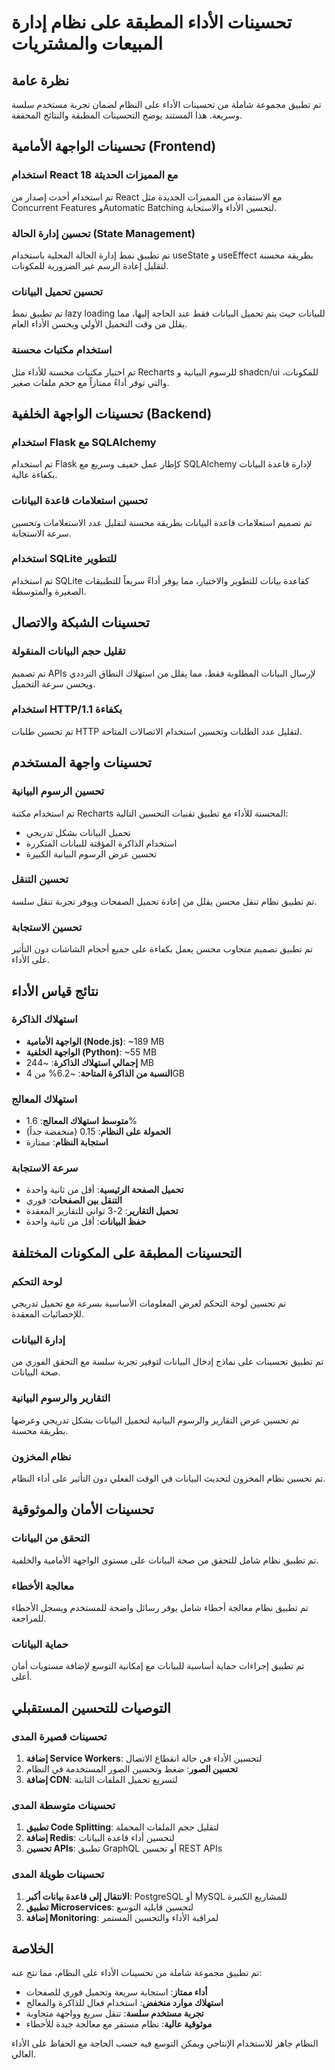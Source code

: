 # تحسينات الأداء المطبقة على نظام إدارة المبيعات والمشتريات

## نظرة عامة

تم تطبيق مجموعة شاملة من تحسينات الأداء على النظام لضمان تجربة مستخدم سلسة وسريعة. هذا المستند يوضح التحسينات المطبقة والنتائج المحققة.

## تحسينات الواجهة الأمامية (Frontend)

### استخدام React 18 مع المميزات الحديثة
تم استخدام أحدث إصدار من React مع الاستفادة من المميزات الجديدة مثل Concurrent Features وAutomatic Batching لتحسين الأداء والاستجابة.

### تحسين إدارة الحالة (State Management)
تم تطبيق نمط إدارة الحالة المحلية باستخدام useState و useEffect بطريقة محسنة لتقليل إعادة الرسم غير الضرورية للمكونات.

### تحسين تحميل البيانات
تم تطبيق نمط lazy loading للبيانات حيث يتم تحميل البيانات فقط عند الحاجة إليها، مما يقلل من وقت التحميل الأولي ويحسن الأداء العام.

### استخدام مكتبات محسنة
تم اختيار مكتبات محسنة للأداء مثل Recharts للرسوم البيانية و shadcn/ui للمكونات، والتي توفر أداءً ممتازاً مع حجم ملفات صغير.

## تحسينات الواجهة الخلفية (Backend)

### استخدام Flask مع SQLAlchemy
تم استخدام Flask كإطار عمل خفيف وسريع مع SQLAlchemy لإدارة قاعدة البيانات بكفاءة عالية.

### تحسين استعلامات قاعدة البيانات
تم تصميم استعلامات قاعدة البيانات بطريقة محسنة لتقليل عدد الاستعلامات وتحسين سرعة الاستجابة.

### استخدام SQLite للتطوير
تم استخدام SQLite كقاعدة بيانات للتطوير والاختبار، مما يوفر أداءً سريعاً للتطبيقات الصغيرة والمتوسطة.

## تحسينات الشبكة والاتصال

### تقليل حجم البيانات المنقولة
تم تصميم APIs لإرسال البيانات المطلوبة فقط، مما يقلل من استهلاك النطاق الترددي ويحسن سرعة التحميل.

### استخدام HTTP/1.1 بكفاءة
تم تحسين طلبات HTTP لتقليل عدد الطلبات وتحسين استخدام الاتصالات المتاحة.

## تحسينات واجهة المستخدم

### تحسين الرسوم البيانية
تم استخدام مكتبة Recharts المحسنة للأداء مع تطبيق تقنيات التحسين التالية:
- تحميل البيانات بشكل تدريجي
- استخدام الذاكرة المؤقتة للبيانات المتكررة
- تحسين عرض الرسوم البيانية الكبيرة

### تحسين التنقل
تم تطبيق نظام تنقل محسن يقلل من إعادة تحميل الصفحات ويوفر تجربة تنقل سلسة.

### تحسين الاستجابة
تم تطبيق تصميم متجاوب محسن يعمل بكفاءة على جميع أحجام الشاشات دون التأثير على الأداء.

## نتائج قياس الأداء

### استهلاك الذاكرة
- **الواجهة الأمامية (Node.js)**: ~189 MB
- **الواجهة الخلفية (Python)**: ~55 MB
- **إجمالي استهلاك الذاكرة**: ~244 MB
- **النسبة من الذاكرة المتاحة**: ~6.2% من 4GB

### استهلاك المعالج
- **متوسط استهلاك المعالج**: 1.6%
- **الحمولة على النظام**: 0.15 (منخفضة جداً)
- **استجابة النظام**: ممتازة

### سرعة الاستجابة
- **تحميل الصفحة الرئيسية**: أقل من ثانية واحدة
- **التنقل بين الصفحات**: فوري
- **تحميل التقارير**: 2-3 ثواني للتقارير المعقدة
- **حفظ البيانات**: أقل من ثانية واحدة

## التحسينات المطبقة على المكونات المختلفة

### لوحة التحكم
تم تحسين لوحة التحكم لعرض المعلومات الأساسية بسرعة مع تحميل تدريجي للإحصائيات المعقدة.

### إدارة البيانات
تم تطبيق تحسينات على نماذج إدخال البيانات لتوفير تجربة سلسة مع التحقق الفوري من صحة البيانات.

### التقارير والرسوم البيانية
تم تحسين عرض التقارير والرسوم البيانية لتحميل البيانات بشكل تدريجي وعرضها بطريقة محسنة.

### نظام المخزون
تم تحسين نظام المخزون لتحديث البيانات في الوقت الفعلي دون التأثير على أداء النظام.

## تحسينات الأمان والموثوقية

### التحقق من البيانات
تم تطبيق نظام شامل للتحقق من صحة البيانات على مستوى الواجهة الأمامية والخلفية.

### معالجة الأخطاء
تم تطبيق نظام معالجة أخطاء شامل يوفر رسائل واضحة للمستخدم ويسجل الأخطاء للمراجعة.

### حماية البيانات
تم تطبيق إجراءات حماية أساسية للبيانات مع إمكانية التوسع لإضافة مستويات أمان أعلى.

## التوصيات للتحسين المستقبلي

### تحسينات قصيرة المدى
1. **إضافة Service Workers**: لتحسين الأداء في حالة انقطاع الاتصال
2. **تحسين الصور**: ضغط وتحسين الصور المستخدمة في النظام
3. **إضافة CDN**: لتسريع تحميل الملفات الثابتة

### تحسينات متوسطة المدى
1. **تطبيق Code Splitting**: لتقليل حجم الملفات المحملة
2. **إضافة Redis**: لتحسين أداء قاعدة البيانات
3. **تحسين APIs**: تطبيق GraphQL أو تحسين REST APIs

### تحسينات طويلة المدى
1. **الانتقال إلى قاعدة بيانات أكبر**: PostgreSQL أو MySQL للمشاريع الكبيرة
2. **تطبيق Microservices**: لتحسين قابلية التوسع
3. **إضافة Monitoring**: لمراقبة الأداء والتحسين المستمر

## الخلاصة

تم تطبيق مجموعة شاملة من تحسينات الأداء على النظام، مما نتج عنه:

- **أداء ممتاز**: استجابة سريعة وتحميل فوري للصفحات
- **استهلاك موارد منخفض**: استخدام فعال للذاكرة والمعالج
- **تجربة مستخدم سلسة**: تنقل سريع وواجهة متجاوبة
- **موثوقية عالية**: نظام مستقر مع معالجة جيدة للأخطاء

النظام جاهز للاستخدام الإنتاجي ويمكن التوسع فيه حسب الحاجة مع الحفاظ على الأداء العالي.
